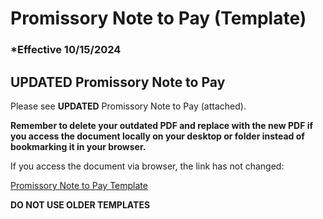 # Promissory Note to Pay (Template)

### \*Effective 10/15/2024

## UPDATED Promissory Note to Pay

Please see **UPDATED** Promissory Note to Pay (attached).

**Remember to delete your outdated PDF and replace with the new PDF if you access the document locally on your
desktop or folder instead of bookmarking it in your browser.**

If you access the document via browser, the link has not changed:

[Promissory Note to Pay Template](https://www.docdroid.com/TauET1h/promissory-note-pdf)

**DO NOT USE OLDER TEMPLATES**
